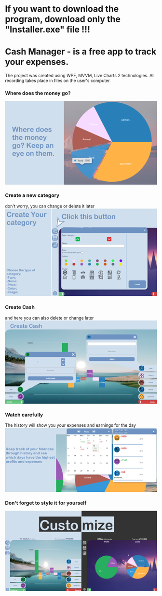 # If you want to download the program, download only the "Installer.exe" file !!!

# Cash Manager - is a free app to track your expenses.
The project was created using WPF, MVVM, Live Charts 2 technologies. All recording takes place in files on the user's computer.

### Where does the money go?
![MainImg](https://github.com/HasiukI/CashManager/blob/master/CashManager/Images/Info/main.png)

### Create a new category
don't worry, you can change or delete it later
![CategoryImg](https://github.com/HasiukI/CashManager/blob/master/CashManager/Images/Info/category.png)

### Create Cash
and here you can also delete or change later
![CashImg](https://github.com/HasiukI/CashManager/blob/master/CashManager/Images/Info/Cash.png)

### Watch carefully
The history will show you your expenses and earnings for the day
![HistoryImg](https://github.com/HasiukI/CashManager/blob/master/CashManager/Images/Info/history.png)

### Don't forget to style it for yourself
![custImg](https://github.com/HasiukI/CashManager/blob/master/CashManager/Images/Info/Customize.png)